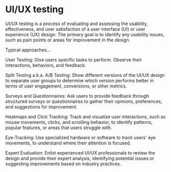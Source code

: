 # UI/UX testing

UI/UX testing is a process of evaluating and assessing the usability, effectiveness, and user satisfaction of a user interface (UI) or user experience (UX) design. The primary goal is to identify any usability issues, such as pain points or areas for improvement in the design.

Typical approaches…

User Testing: Give users specific tasks to perform. Observe their interactions, behaviors, and feedback.

Split Testing a.k.a. A/B Testing: Show different versions of the UI/UX design to separate user groups to determine which version performs better in terms of user engagement, conversions, or other metrics.

Surveys and Questionnaires: Ask users to provide feedback through structured surveys or questionnaires to gather their opinions, preferences, and suggestions for improvement.

Heatmaps and Click Tracking: Track and visualize user interactions, such as mouse movements, clicks, and scrolling behavior, to identify patterns, popular features, or areas that users struggle with.

Eye-Tracking: Use specialized hardware or software to track users' eye movements, to understand where their attention is focused.

Expert Evaluation: Enlist experienced UI/UX professionals to review the design and provide their expert analysis, identifying potential issues or suggesting improvements based on industry practices.
